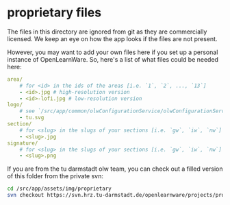 # proprietary files

The files in this directory are ignored from git as they are commercially licensed. We keep an eye on how the app looks if the files are not present.

However, you may want to add your own files here if you set up a personal instance of OpenLearnWare. So, here's a list of what files could be needed here:

```yaml
area/
    # for <id> in the ids of the areas [i.e. `1`, `2`, ..., `13`]
    - <id>.jpg # high-resolution version
    - <id>-lofi.jpg # low-resolution version
logo/
    # see `/src/app/common/olwConfigurationService/olwConfigurationService.js` on how we use this
    - tu.svg
section/
    # for <slug> in the slugs of your sections [i.e. `gw`, `iw`, `nw`]
    - <slug>.jpg
signature/
    # for <slug> in the slugs of your sections [i.e. `gw`, `iw`, `nw`]
    - <slug>.png
```

If you are from the tu darmstadt olw team, you can check out a filled version of this folder from the private svn:

```bash
cd /src/app/assets/img/proprietary
svn checkout https://svn.hrz.tu-darmstadt.de/openlearnware/projects/proprietary .
```